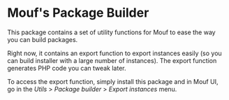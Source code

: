 Mouf's Package Builder
=======================

This package contains a set of utility functions for Mouf to ease the way you can build packages.

Right now, it contains an export function to export instances easily (so you can build
installer with a large number of instances). The export function generates PHP code you can tweak later.

To access the export function, simply install this package and in Mouf UI, go in the 
*Utils* > *Package builder* > *Export instances* menu.